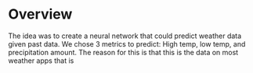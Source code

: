 # Overview
The idea was to create a neural network that could predict weather data given past data. We chose 3 metrics to predict: High temp, low temp, and precipitation amount. The reason for this is that this is the data on most weather apps that is 
